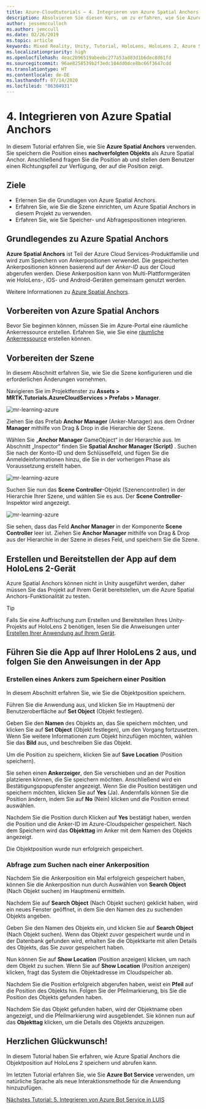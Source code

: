 ```yaml
---
title: Azure-Cloudtutorials – 4. Integrieren von Azure Spatial Anchors
description: Absolvieren Sie diesen Kurs, um zu erfahren, wie Sie Azure Spatial Anchors innerhalb einer HoloLens 2-Anwendung implementieren.
author: jessemcculloch
ms.author: jemccull
ms.date: 02/26/2019
ms.topic: article
keywords: Mixed Reality, Unity, Tutorial, HoloLens, HoloLens 2, Azure Spatial Anchors
ms.localizationpriority: high
ms.openlocfilehash: 4eac2b96519abeebc277a53ad83d1b6dec8d61fd
ms.sourcegitcommit: 96ae8258539b2f3edc104dd0dce8bc66f3647cdd
ms.translationtype: HT
ms.contentlocale: de-DE
ms.lasthandoff: 07/14/2020
ms.locfileid: "86304931"
---
```

# <a name="4-integrating-azure-spatial-anchors"></a>4. Integrieren von Azure Spatial Anchors

In diesem Tutorial erfahren Sie, wie Sie **Azure Spatial Anchors** verwenden. Sie speichern die Position eines **nachverfolgten Objekts** als Azure Spatial Anchor. Anschließend fragen Sie die Position ab und stellen dem Benutzer einen Richtungspfeil zur Verfügung, der auf die Position zeigt.

## <a name="objectives"></a>Ziele

* Erlernen Sie die Grundlagen von Azure Spatial Anchors.
* Erfahren Sie, wie Sie die Szene einrichten, um Azure Spatial Anchors in diesem Projekt zu verwenden.
* Erfahren Sie, wie Sie Speicher- und Abfragespositionen integrieren.

## <a name="understanding-azure-spatial-anchors"></a>Grundlegendes zu Azure Spatial Anchors

 **Azure Spatial Anchors** ist Teil der Azure Cloud Services-Produktfamilie und wird zum Speichern von Ankerpositionen verwendet. Die gespeicherten Ankerpositionen können basierend auf der *Anker-ID* aus der Cloud abgerufen werden. Diese Ankerposition kann von Multi-Plattformgeräten wie HoloLens-, iOS- und Android-Geräten gemeinsam genutzt werden.

Weitere Informationen zu [Azure Spatial Anchors](https://docs.microsoft.com/azure/spatial-anchors/overview).

## <a name="preparing-azure-spatial-anchors"></a>Vorbereiten von Azure Spatial Anchors

Bevor Sie beginnen können, müssen Sie im Azure-Portal eine räumliche Ankerressource erstellen.
Erfahren Sie, wie Sie eine [räumliche Ankerressource](https://docs.microsoft.com/azure/spatial-anchors/quickstarts/get-started-hololens#create-a-spatial-anchors-resource) erstellen können.

## <a name="preparing-the-scene"></a>Vorbereiten der Szene

In diesem Abschnitt erfahren Sie, wie Sie die Szene konfigurieren und die erforderlichen Änderungen vornehmen.

Navigieren Sie im Projektfenster zu **Assets > MRTK.Tutorials.AzureCloudServices > Prefabs > Manager**.

![mr-learning-azure](images/mr-learning-azure/tutorial4-section1-step1-1.png)

Ziehen Sie das Prefab **Anchor Manager** (Anker-Manager) aus dem Ordner **Manager** mithilfe von Drag & Drop in die Hierarchie der Szene.

Wählen Sie „**Anchor Manager** GameObject“ in der Hierarchie aus. Im Abschnitt „Inspector“ finden Sie **Spatial Anchor Manager (Script)** . Suchen Sie nach der Konto-ID und dem Schlüsselfeld, und fügen Sie die Anmeldeinformationen hinzu, die Sie in der vorherigen Phase als Voraussetzung erstellt haben.

![mr-learning-azure](images/mr-learning-azure/tutorial4-section1-step2-1.png)

Suchen Sie nun das **Scene Controller**-Objekt (Szenencontroller) in der Hierarchie Ihrer Szene, und wählen Sie es aus. Der **Scene Controller**-Inspektor wird angezeigt.

![mr-learning-azure](images/mr-learning-azure/tutorial4-section1-step3-1.png)

Sie sehen, dass das Feld **Anchor Manager** in der Komponente **Scene Controller** leer ist. Ziehen Sie **Anchor Manager** mithilfe von Drag & Drop aus der Hierarchie in der Szene in dieses Feld, und speichern Sie die Szene.

## <a name="build-and-deploy-the-app-to-your-hololens-2"></a>Erstellen und Bereitstellen der App auf dem HoloLens 2-Gerät

Azure Spatial Anchors können nicht in Unity ausgeführt werden, daher müssen Sie das Projekt auf Ihrem Gerät bereitstellen, um die Azure Spatial Anchors-Funktionalität zu testen.

> [!TIP]
> Falls Sie eine Auffrischung zum Erstellen und Bereitstellen Ihres Unity-Projekts auf HoloLens 2 benötigen, lesen Sie die Anweisungen unter [Erstellen Ihrer Anwendung auf Ihrem Gerät](mr-learning-base-ch1.md#build-your-application-to-your-device).

## <a name="run-the-app-on-your-hololens-2-and-follow-the-in-app-instructions"></a>Führen Sie die App auf Ihrer HoloLens 2 aus, und folgen Sie den Anweisungen in der App

### <a name="create-an-anchor-to-store-a-location"></a>Erstellen eines Ankers zum Speichern einer Position

In diesem Abschnitt erfahren Sie, wie Sie die Objektposition speichern.

Führen Sie die Anwendung aus, und klicken Sie im Hauptmenü der Benutzeroberfläche auf **Set Object** (Objekt festlegen).

Geben Sie den **Namen** des Objekts an, das Sie speichern möchten, und klicken Sie auf **Set Object** (Objekt festlegen), um den Vorgang fortzusetzen. Wenn Sie weitere Informationen zum Objekt hinzufügen möchten, wählen Sie das **Bild** aus, und beschreiben Sie das Objekt.

Um die Position zu speichern, klicken Sie auf **Save Location** (Position speichern).

Sie sehen einen **Ankerzeiger**, den Sie verschieben und an der Position platzieren können, die Sie speichern möchten. Anschließend wird ein Bestätigungspopupfenster angezeigt. Wenn Sie die Position bestätigen und speichern möchten, klicken Sie auf **Yes** (Ja). Andernfalls können Sie die Position ändern, indem Sie auf **No** (Nein) klicken und die Position erneut auswählen.

Nachdem Sie die Position durch Klicken auf **Yes** bestätigt haben, werden die Position und die Anker-ID im Azure-Cloudspeicher gespeichert. Nach dem Speichern wird das **Objekttag** im Anker mit dem Namen des Objekts angezeigt.

Die Objektposition wurde nun erfolgreich gespeichert.

### <a name="query-for-finding-an-anchor-location"></a>Abfrage zum Suchen nach einer Ankerposition

Nachdem Sie die Ankerposition ein Mal erfolgreich gespeichert haben, können Sie die Ankerposition nun durch Auswählen von **Search Object** (Nach Objekt suchen) im Hauptmenü ermitteln.

Nachdem Sie auf **Search Object** (Nach Objekt suchen) geklickt haben, wird ein neues Fenster geöffnet, in dem Sie den Namen des zu suchenden Objekts angeben.

Geben Sie den Namen des Objekts ein, und klicken Sie auf **Search Object** (Nach Objekt suchen). Wenn das Objekt zuvor gespeichert wurde und in der Datenbank gefunden wird, erhalten Sie die Objektkarte mit allen Details des Objekts, das Sie zuvor gespeichert haben.

Nun können Sie auf **Show Location** (Position anzeigen) klicken, um nach dem Objekt zu suchen. Wenn Sie auf **Show Location** (Position anzeigen) klicken, fragt das System die Objektadresse im Cloudspeicher ab.

Nachdem Sie die Position erfolgreich abgerufen haben, weist ein **Pfeil** auf die Position des Objekts hin. Folgen Sie der Pfeilmarkierung, bis Sie die Position des Objekts gefunden haben.

Nachdem Sie das Objekt gefunden haben, wird der Objektname oben angezeigt, und die Pfeilmarkierung wird ausgeblendet. Sie können nun auf das **Objekttag** klicken, um die Details des Objekts anzuzeigen.

## <a name="congratulations"></a>Herzlichen Glückwunsch!

In diesem Tutorial haben Sie erfahren, wie Azure Spatial Anchors die Objektposition auf HoloLens 2 speichern und abrufen kann.

Im letzten Tutorial erfahren Sie, wie Sie **Azure Bot Service** verwenden, um natürliche Sprache als neue Interaktionsmethode für die Anwendung hinzuzufügen.

[Nächstes Tutorial: 5. Integrieren von Azure Bot Service in LUIS](mr-learning-azure-05.md)
